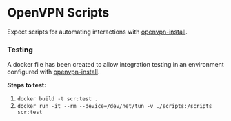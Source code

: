 # OpenVPN Scripts
Expect scripts for automating interactions with [openvpn-install](https://github.com/Nyr/openvpn-install).

### Testing
A docker file has been created to allow integration testing in an environment configured with [openvpn-install](https://github.com/Nyr/openvpn-install).

**Steps to test:**
1. `docker build -t scr:test .`
2. `docker run -it --rm --device=/dev/net/tun -v ./scripts:/scripts scr:test`